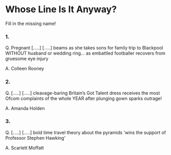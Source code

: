 # Whose Line Is It Anyway?

Fill in the missing name! 

### 1.
Q. Pregnant [.....] [.....] beams as she takes sons for family trip to Blackpool WITHOUT husband or wedding ring... as embattled footballer recovers from gruesome eye injury

A. Colleen Rooney


### 2. 
Q. [.....] [.....] cleavage-baring Britain’s Got Talent dress receives the most Ofcom complaints of the whole YEAR after plunging gown sparks outrage!

A. Amanda Holden

### 3. 
Q. [.....] [.....] bold time travel theory about the pyramids 'wins the support of Professor Stephen Hawking'

A. Scarlett Moffatt
